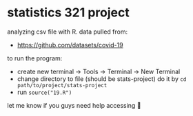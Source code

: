 # statistics 321 project
analyzing csv file with R. 
data pulled from: 
* https://github.com/datasets/covid-19

to run the program:
* create new terminal &#8594; Tools &#8594; Terminal &#8594; New Terminal
* change directory to file (should be stats-project) do it by `cd path/to/project/stats-project`
* run `source("19.R")`
  
let me know if you guys need help accessing
🙂
